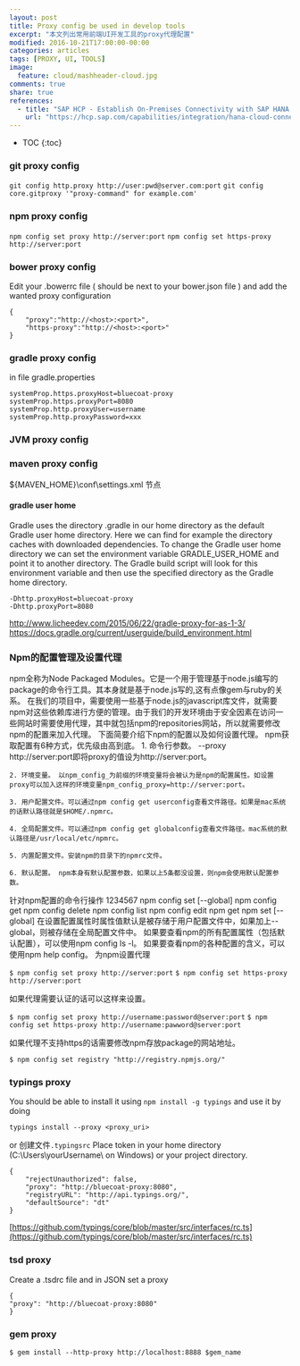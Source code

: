 ```yaml
---
layout: post
title: Proxy config be used in develop tools
excerpt: "本文列出常用前端UI开发工具的proxy代理配置"
modified: 2016-10-21T17:00:00-00:00
categories: articles
tags: [PROXY, UI, TOOLS]
image:
  feature: cloud/mashheader-cloud.jpg
comments: true
share: true
references:
  - title: "SAP HCP - Establish On-Premises Connectivity with SAP HANA Cloud Platform, cloud connector"
    url: "https://hcp.sap.com/capabilities/integration/hana-cloud-connector.html"
---
```


* TOC
{:toc}


### git proxy config

`git config http.proxy http://user:pwd@server.com:port`
`git config core.gitproxy '"proxy-command" for example.com'`

### npm proxy config

`npm config set proxy http://server:port`
`npm config set https-proxy http://server:port`

### bower proxy config
Edit your .bowerrc file ( should be next to your bower.json file ) and add the wanted proxy configuration

```
{
    "proxy":"http://<host>:<port>",
    "https-proxy":"http://<host>:<port>"
}
```

### gradle proxy config
in file gradle.properties

```
systemProp.https.proxyHost=bluecoat-proxy
systemProp.https.proxyPort=8080
systemProp.http.proxyUser=username
systemProp.http.proxyPassword=xxx
```

### JVM proxy config

### maven proxy config

${MAVEN_HOME}\conf\settings.xml  <proxies>节点

#### gradle user home
Gradle uses the directory .gradle in our home directory as the default Gradle user home directory. Here we can find for example the directory caches with downloaded dependencies. To change the Gradle user home directory we can set the environment variable GRADLE_USER_HOME and point it to another directory. The Gradle build script will look for this environment variable and then use the specified directory as the Gradle home directory.

```
-Dhttp.proxyHost=bluecoat-proxy
-Dhttp.proxyPort=8080
```

http://www.licheedev.com/2015/06/22/gradle-proxy-for-as-1-3/
https://docs.gradle.org/current/userguide/build_environment.html

### Npm的配置管理及设置代理
npm全称为Node Packaged Modules。它是一个用于管理基于node.js编写的package的命令行工具。其本身就是基于node.js写的,这有点像gem与ruby的关系。
在我们的项目中，需要使用一些基于node.js的javascript库文件，就需要npm对这些依赖库进行方便的管理。由于我们的开发环境由于安全因素在访问一些网站时需要使用代理，其中就包括npm的repositories网站，所以就需要修改npm的配置来加入代理。
下面简要介绍下npm的配置以及如何设置代理。
npm获取配置有6种方式，优先级由高到底。
	1. 命令行参数。 --proxy http://server:port即将proxy的值设为http://server:port。

	2. 环境变量。 以npm_config_为前缀的环境变量将会被认为是npm的配置属性。如设置proxy可以加入这样的环境变量npm_config_proxy=http://server:port。

	3. 用户配置文件。可以通过npm config get userconfig查看文件路径。如果是mac系统的话默认路径就是$HOME/.npmrc。

	4. 全局配置文件。可以通过npm config get globalconfig查看文件路径。mac系统的默认路径是/usr/local/etc/npmrc。

	5. 内置配置文件。安装npm的目录下的npmrc文件。

	6. 默认配置。 npm本身有默认配置参数，如果以上5条都没设置，则npm会使用默认配置参数。


针对npm配置的命令行操作
1234567
   npm config set <key> <value> [--global]   npm config get <key>
   npm config delete <key>
   npm config list
   npm config edit
   npm get <key>
   npm set <key> <value> [--global]
在设置配置属性时属性值默认是被存储于用户配置文件中，如果加上--global，则被存储在全局配置文件中。
如果要查看npm的所有配置属性（包括默认配置），可以使用npm config ls -l。
如果要查看npm的各种配置的含义，可以使用npm help config。
为npm设置代理

`$ npm config set proxy http://server:port`
`$ npm config set https-proxy http://server:port`

如果代理需要认证的话可以这样来设置。

`$ npm config set proxy http://username:password@server:port`
`$ npm config set https-proxy http://username:pawword@server:port`

如果代理不支持https的话需要修改npm存放package的网站地址。

`$ npm config set registry "http://registry.npmjs.org/"`


### typings proxy

You should be able to install it using `npm install -g typings` and use it by doing 

`typings install --proxy <proxy_uri>`

or 创建文件`.typingsrc` Place token in your home directory (C:\Users\yourUsername\ on Windows) or your project directory.

```
{
    "rejectUnauthorized": false,
    "proxy": "http://bluecoat-proxy:8080",
    "registryURL": "http://api.typings.org/",
    "defaultSource": "dt"
}
```

[https://github.com/typings/core/blob/master/src/interfaces/rc.ts](https://github.com/typings/core/blob/master/src/interfaces/rc.ts)

### tsd proxy

Create a .tsdrc file and in JSON set a proxy

```
{
"proxy": "http://bluecoat-proxy:8080"
}
```


### gem proxy

`$ gem install --http-proxy http://localhost:8888 $gem_name`

